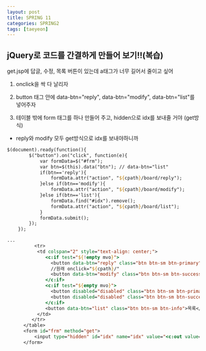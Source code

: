 ```yaml
---
layout: post
title: SPRING 11
categories: SPRING2
tags: [taeyeon]
---
```


## jQuery로 코드를 간결하게 만들어 보기!!(복습)

get.jsp에 답글, 수정, 목록 버튼이 있는데 a태그가 너무 길어서 줄이고 싶어

1. onclick을 싹 다 날리자

2. button 태그 안에 data-btn="reply", data-btn="modify", data-btn="list"를 넣어주자

3. 테이블 밖에 form 태그를 하나 만들어 주고, hidden으로 idx를 보내줄 거야 (get방식)

- reply와 modify 모두 get방식으로 idx를 보내야하니까

```1=get.jsp
$(document).ready(function(){
    	$("button").on("click", function(e){
    		var formData=$("#frm");
    		var btn=$(this).data("btn"); // data-btn="list"
    		if(btn=='reply'){
    			formData.attr("action", "${cpath}/board/reply");
    		}else if(btn=='modify'){
    			formData.attr("action", "${cpath}/board/modify");
    		}else if(btn=='list'){
    			formData.find("#idx").remove();
    			formData.attr("action", "${cpath}/board/list");
    		}
    		formData.submit();    		
    	});    	
    });

...
          <tr>
           <td colspan="2" style="text-align: center;">
              <c:if test="${!empty mvo}">
                <button data-btn="reply" class="btn btn-sm btn-primary">답글</button>
                //원래 onclick="${cpath}/"
                <button data-btn="modify" class="btn btn-sm btn-success">수정</button> 
              </c:if>
              <c:if test="${empty mvo}">
                <button disabled="disabled" class="btn btn-sm btn-primary">답글</button>
                <button disabled="disabled" class="btn btn-sm btn-success" onclick="location.href='${cpath}/board/modify?idx=${vo.idx}'">수정</button> 
              </c:if>
              <button data-btn="list" class="btn btn-sm btn-info">목록</button>
           </td>
         </tr>
      </table>
      <form id="frm" method="get">
          <input type="hidden" id="idx" name="idx" value="<c:out value='${vo.idx}'/>"/> 
      </form>

```
